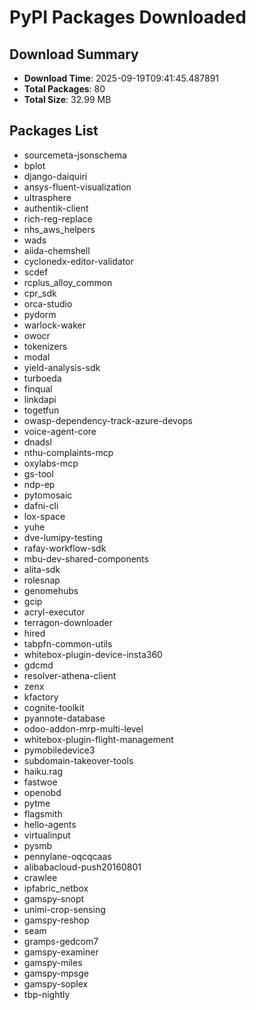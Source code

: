 # PyPI Packages Downloaded

## Download Summary
- **Download Time**: 2025-09-19T09:41:45.487891
- **Total Packages**: 80
- **Total Size**: 32.99 MB

## Packages List
- sourcemeta-jsonschema
- bplot
- django-daiquiri
- ansys-fluent-visualization
- ultrasphere
- authentik-client
- rich-reg-replace
- nhs_aws_helpers
- wads
- aiida-chemshell
- cyclonedx-editor-validator
- scdef
- rcplus_alloy_common
- cpr_sdk
- orca-studio
- pydorm
- warlock-waker
- owocr
- tokenizers
- modal
- yield-analysis-sdk
- turboeda
- finqual
- linkdapi
- togetfun
- owasp-dependency-track-azure-devops
- voice-agent-core
- dnadsl
- nthu-complaints-mcp
- oxylabs-mcp
- gs-tool
- ndp-ep
- pytomosaic
- dafni-cli
- lox-space
- yuhe
- dve-lumipy-testing
- rafay-workflow-sdk
- mbu-dev-shared-components
- alita-sdk
- rolesnap
- genomehubs
- gcip
- acryl-executor
- terragon-downloader
- hired
- tabpfn-common-utils
- whitebox-plugin-device-insta360
- gdcmd
- resolver-athena-client
- zenx
- kfactory
- cognite-toolkit
- pyannote-database
- odoo-addon-mrp-multi-level
- whitebox-plugin-flight-management
- pymobiledevice3
- subdomain-takeover-tools
- haiku.rag
- fastwoe
- openobd
- pytme
- flagsmith
- hello-agents
- virtualinput
- pysmb
- pennylane-oqcqcaas
- alibabacloud-push20160801
- crawlee
- ipfabric_netbox
- gamspy-snopt
- unimi-crop-sensing
- gamspy-reshop
- seam
- gramps-gedcom7
- gamspy-examiner
- gamspy-miles
- gamspy-mpsge
- gamspy-soplex
- tbp-nightly
